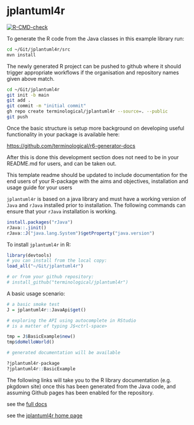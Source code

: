 # jplantuml4r

[![R-CMD-check](https://github.com/terminological/jplantuml4r/workflows/R-CMD-check/badge.svg)](https://github.com/terminological/jplantuml4r/actions)


To generate the R code from the Java classes in this example library run: 

```BASH
cd ~/Git/jplantuml4r/src
mvn install
```

The newly generated R project can be pushed to github where it should trigger appropriate workflows if the organisation and repository names given above match.

```BASH
cd ~/Git/jplantuml4r
git init -b main
git add . 
git commit -m "initial commit"
gh repo create terminological/jplantuml4r --source=. --public
git push

```

Once the basic structure is setup more background on developing useful functionality in your package is available here:

https://github.com/terminological/r6-generator-docs

After this is done this development section does not need to be in your README.md for users, and can be taken out. 


This template readme should be updated to include documentation for the end users of your R-package with the aims and objectives, installation and usage guide for your users

`jplantuml4r` is based on a java library and must have a working version of `Java` and `rJava` installed prior to installation. The following commands can ensure that your `rJava` installation is working.


```R
install.packages("rJava")
rJava::.jinit()
rJava::J("java.lang.System")$getProperty("java.version")
```

To install `jplantuml4r` in R:

```R
library(devtools)
# you can install from the local copy:
load_all("~/Git/jplantuml4r")

# or from your github repository:
# install_github("terminological/jplantuml4r")
```

A basic usage scenario:


```R
# a basic smoke test
J = jplantuml4r::JavaApi$get()

# exploring the API using autocomplete in RStudio
# is a matter of typing J$<ctrl-space> 

tmp = J$BasicExample$new()
tmp$doHelloWorld()

# generated documentation will be available

?jplantuml4r-package
?jplantuml4r::BasicExample

```

The following links will take you to the R library documentation (e.g. pkgdown site) once this has been generated from the Java code, and assuming Github pages has been enabled for the repository.  

see the [full docs](https://terminological.github.io/jplantuml4r)

see the [jplantuml4r home page](https://terminological.github.io/jplantuml4r/docs/)


